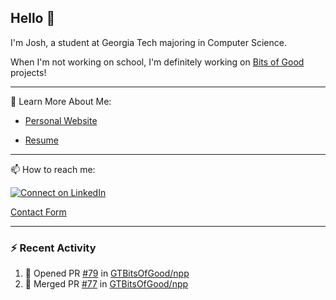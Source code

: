 ## Hello 👋

I'm Josh, a student at Georgia Tech majoring in Computer Science.

When I'm not working on school, I'm definitely working on [Bits of Good](https://bitsofgood.org) projects!

---

📖 Learn More About Me:

* [Personal Website](https://mcfarl.in)

* [Resume](https://www.dropbox.com/s/xak4fdv0h2ghhhy/JoshuaMcFarlin_Resume.pdf?dl=0)

---

📫 How to reach me:

[![Connect on LinkedIn](https://img.shields.io/badge/--linkedin?label=LinkedIn&logo=LinkedIn&style=social)](https://www.linkedin.com/in/joshmcfarlin)

[Contact Form](https://mcfarl.in/contact)

---

### :zap: Recent Activity

<!--START_SECTION:activity-->
1. 💪 Opened PR [#79](https://github.com/GTBitsOfGood/npp/pull/79) in [GTBitsOfGood/npp](https://github.com/GTBitsOfGood/npp)
2. 🎉 Merged PR [#77](https://github.com/GTBitsOfGood/npp/pull/77) in [GTBitsOfGood/npp](https://github.com/GTBitsOfGood/npp)
<!--END_SECTION:activity-->
